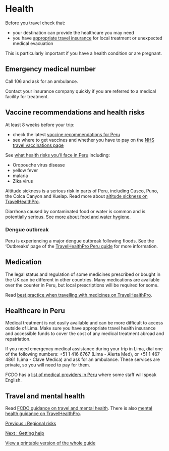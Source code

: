 # Health

Before you travel check that:

* your destination can provide the healthcare you may need
* you have [appropriate travel insurance](https://www.gov.uk/guidance/foreign-travel-insurance) for local treatment or unexpected medical evacuation

This is particularly important if you have a health condition or are pregnant.

## Emergency medical number

Call 106 and ask for an ambulance.

Contact your insurance company quickly if you are referred to a medical facility for treatment.

## Vaccine recommendations and health risks

At least 8 weeks before your trip:

* check the latest [vaccine recommendations for Peru](https://travelhealthpro.org.uk/country/177/peru#Vaccine_Recommendations)
* see where to get vaccines and whether you have to pay on the [NHS travel vaccinations page](https://www.nhs.uk/conditions/travel-vaccinations/)

See [what health risks you’ll face in Peru](https://travelhealthpro.org.uk/country/177/peru) including:

* Oropouche virus disease
* yellow fever
* malaria
* Zika virus

Altitude sickness is a serious risk in parts of Peru, including Cusco, Puno, the Colca Canyon and Kuelap. Read more about [altitude sickness on TravelHealthPro](https://travelhealthpro.org.uk/factsheet/26/altitude-illness).

Diarrhoea caused by contaminated food or water is common and is potentially serious. See [more about food and water hygiene](http://travelhealthpro.org.uk/food-and-water-hygiene/).

### Dengue outbreak

Peru is experiencing a major dengue outbreak following floods. See the ‘Outbreaks’ page of the [TravelHealthPro Peru guide](https://travelhealthpro.org.uk/country/177/peru#Outbreaks) for more information.

## Medication

The legal status and regulation of some medicines prescribed or bought in the UK can be different in other countries. Many medications are available over the counter in Peru, but local prescriptions will be required for some.

Read [best practice when travelling with medicines on TravelHealthPro](https://travelhealthpro.org.uk/factsheet/43/medicines-abroad).

## Healthcare in Peru

Medical treatment is not easily available and can be more difficult to access outside of Lima. Make sure you have appropriate travel health insurance and accessible funds to cover the cost of any medical treatment abroad and repatriation.

If you need emergency medical assistance during your trip in Lima, dial one of the following numbers: +51 1 416 6767 (Lima - Alerta Med), or +51 1 467 4861 (Lima - Clave Medica) and ask for an ambulance. These services are private, so you will need to pay for them.

FCDO has a [list of medical providers in Peru](https://www.gov.uk/government/publications/peru-list-of-lawyers/list-of-medical-facilities-in-peru) where some staff will speak English.

## Travel and mental health

Read [FCDO guidance on travel and mental health](https://www.gov.uk/guidance/foreign-travel-advice-for-people-with-mental-health-issues). There is also [mental health guidance on TravelHealthPro](https://travelhealthpro.org.uk/factsheet/85/travelling-with-mental-health-conditions).

[Previous
:
Regional risks](/foreign-travel-advice/peru/regional-risks)

[Next
:
Getting help](/foreign-travel-advice/peru/getting-help)

[View a printable version of the whole guide](/foreign-travel-advice/peru/print)